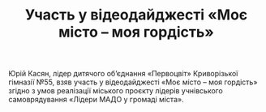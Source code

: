 ﻿---
title: Участь у відеодайджесті «Моє місто – моя гордість»
---

Юрій Касян, лідер дитячого об’єднання «Первоцвіт» Криворізької гімназії №55, взяв участь у відеодайджесті «Моє місто – моя гордість» згідно з умов реалізації міського проєкту лідерів учнівського самоврядування «Лідери МАДО у громаді міста».

<youtube id="FzOZzOXL4Pg" />
